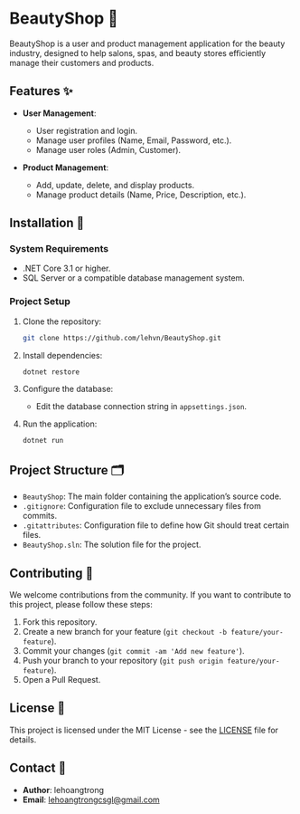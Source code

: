 ﻿# BeautyShop 💄

BeautyShop is a user and product management application for the beauty industry, designed to help salons, spas, and beauty stores efficiently manage their customers and products.

## Features ✨

- **User Management**:
  - User registration and login.
  - Manage user profiles (Name, Email, Password, etc.).
  - Manage user roles (Admin, Customer).

- **Product Management**:
  - Add, update, delete, and display products.
  - Manage product details (Name, Price, Description, etc.).

## Installation 🚀

### System Requirements

- .NET Core 3.1 or higher.
- SQL Server or a compatible database management system.

### Project Setup

1. Clone the repository:
    ```bash
    git clone https://github.com/lehvn/BeautyShop.git
    ```

2. Install dependencies:
    ```bash
    dotnet restore
    ```

3. Configure the database:
    - Edit the database connection string in `appsettings.json`.

4. Run the application:
    ```bash
    dotnet run
    ```

## Project Structure 🗂️

- `BeautyShop`: The main folder containing the application’s source code.
- `.gitignore`: Configuration file to exclude unnecessary files from commits.
- `.gitattributes`: Configuration file to define how Git should treat certain files.
- `BeautyShop.sln`: The solution file for the project.

## Contributing 🤝

We welcome contributions from the community. If you want to contribute to this project, please follow these steps:

1. Fork this repository.
2. Create a new branch for your feature (`git checkout -b feature/your-feature`).
3. Commit your changes (`git commit -am 'Add new feature'`).
4. Push your branch to your repository (`git push origin feature/your-feature`).
5. Open a Pull Request.

## License 📄

This project is licensed under the MIT License - see the [LICENSE](LICENSE) file for details.

## Contact 📧

- **Author**: lehoangtrong
- **Email**: [lehoangtrongcsgl@gmail.com](mailto:lehoangtrongcsgl@gmail.com)
